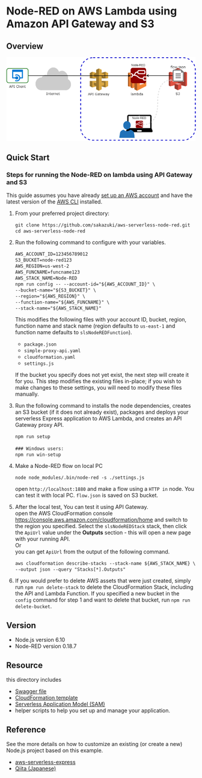 # Node-RED on AWS Lambda using Amazon API Gateway and S3

## Overview

![overview](node-red-on-lambda-with-api-gw-overview.png)

## Quick Start

### Steps for running the Node-RED on lambda using API Gateway and S3
This guide assumes you have already [set up an AWS account](http://docs.aws.amazon.com/AmazonSimpleDB/latest/DeveloperGuide/AboutAWSAccounts.html) and have the latest version of the [AWS CLI](https://aws.amazon.com/cli/) installed.

1. From your preferred project directory:

    ```
    git clone https://github.com/sakazuki/aws-serverless-node-red.git
    cd aws-serverless-node-red
    ```

2. Run the following command to configure with your variables.
    ```
    AWS_ACCOUNT_ID=123456789012
    S3_BUCKET=node-red123
    AWS_REGION=us-west-2
    AWS_FUNCNAME=funcname123
    AWS_STACK_NAME=Node-RED
    npm run config -- --account-id="${AWS_ACCOUNT_ID}" \
    --bucket-name="${S3_BUCKET}" \
    --region="${AWS_REGION}" \
    --function-name="${AWS_FUNCNAME}" \
    --stack-name="${AWS_STACK_NAME}"
    ```

    This modifies the following files with your account ID, bucket, region, function name and stack name (region defaults to `us-east-1` and function name defaults to `slsNodeREDFunction`). 
    - `package.json`
    - `simple-proxy-api.yaml`
    - `cloudformation.yaml`
    - `settings.js` 
    
    If the bucket you specify does not yet exist, the next step will create it for you. This step modifies the existing files in-place; if you wish to make changes to these settings, you will need to modify these files manually.

3. Run the following command to installs the node dependencies, creates an S3 bucket (if it does not already exist), packages and deploys your serverless Express application to AWS Lambda, and creates an API Gateway proxy API.
    ```
    npm run setup

    ### Windows users:
    npm run win-setup
    ```

4. Make a Node-RED flow on local PC

    ```
    node node_modules/.bin/node-red -s ./settings.js
    ```

    open `http://localhost:1880` and make a flow using a `HTTP in` node.
    You can test it with local PC.
    `flow.json` is saved on S3 bucket.

5. After the local test, You can test it using API Gateway.  
open the AWS CloudFormation console https://console.aws.amazon.com/cloudformation/home and switch to the region you specified. Select the `slsNodeREDStack` stack, then click the `ApiUrl` value under the __Outputs__ section - this will open a new page with your running API.  
    Or  
    you can get `ApiUrl` from the output of the following command.
    ```
    aws cloudformation describe-stacks --stack-name ${AWS_STACK_NAME} \
    --output json --query "Stacks[*].Outputs"
    ```

6. If you would prefer to delete AWS assets that were just created, simply run `npm run delete-stack` to delete the CloudFormation Stack, including the API and Lambda Function. If you specified a new bucket in the `config` command for step 1 and want to delete that bucket, run `npm run delete-bucket`.

## Version
- Node.js version 6.10
- Node-RED version 0.18.7

## Resource

this directory includes 

- [Swagger file](http://swagger.io/specification/)
- [CloudFormation template](https://aws.amazon.com/cloudformation/aws-cloudformation-templates/)
- [Serverless Application Model (SAM)](https://github.com/awslabs/serverless-application-model)
- helper scripts to help you set up and manage your application.

## Reference
See the more details on how to customize an existing (or create a new) Node.js project based on this example. 
- [aws-serverless-express](https://github.com/awslabs/aws-serverless-express)
- [Qiita (Japanese)](https://qiita.com/sakazuki/private/9d55ac14432e73524e04)
